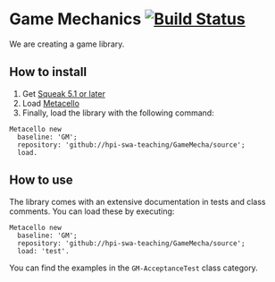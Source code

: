 # Game Mechanics [![Build Status](https://travis-ci.org/hpi-swa-teaching/GameMecha.svg?branch=master)](https://travis-ci.org/hpi-swa-teaching/GameMecha)
We are creating a game library.

## How to install
1. Get [Squeak 5.1 or later](http://www.squeak.org)
2. Load [Metacello](https://github.com/metacello/metacello)
3. Finally, load the library with the following command:

```Smalltalk
Metacello new
  baseline: 'GM';
  repository: 'github://hpi-swa-teaching/GameMecha/source';
  load.
```

## How to use
The library comes with an extensive documentation in tests and class comments. You can load these by executing:

```Smalltalk
Metacello new
  baseline: 'GM';
  repository: 'github://hpi-swa-teaching/GameMecha/source';
  load: 'test'.
```

You can find the examples in the ```GM-AcceptanceTest``` class category.
